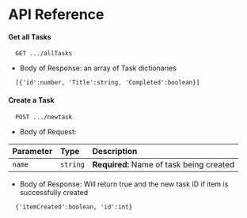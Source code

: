 
# API Reference

#### Get all Tasks
```http
  GET .../allTasks
```
- Body of Response: an array of Task dictionaries
```
  [{'id':number, 'Title':string, 'Completed':boolean}]
```
#### Create a Task

``` http
  POST .../newtask
```
- Body of Request: 


| Parameter | Type     | Description                |
| :-------- | :------- | :------------------------- |
| `name` | `string` | **Required:** Name of task being created |


- Body of Response: Will return true and the new task ID if item is successfully created

```
  {'itemCreated':boolean, 'id':int}
```
